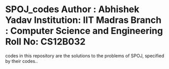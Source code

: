 SPOJ_codes
Author : Abhishek Yadav
Institution: IIT Madras
Branch : Computer Science and Engineering
Roll No: CS12B032
==========

codes in this repository are the solutions to the problems of SPOJ, specified by their codes..
